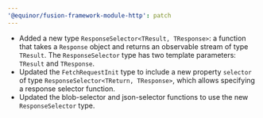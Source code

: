 ```yaml
---
'@equinor/fusion-framework-module-http': patch
---
```


- Added a new type `ResponseSelector<TResult, TResponse>`: a function that takes a `Response` object and returns an observable stream of type `TResult`. The `ResponseSelector` type has two template parameters: `TResult` and `TResponse`.
- Updated the `FetchRequestInit` type to include a new property `selector` of type `ResponseSelector<TReturn, TResponse>`, which allows specifying a response selector function.
- Updated the blob-selector and json-selector functions to use the new `ResponseSelector` type.

